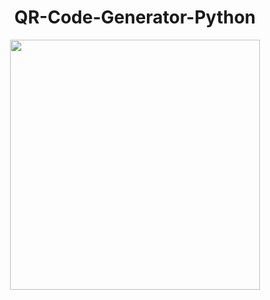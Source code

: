 <h1 align="center"> QR-Code-Generator-Python </h1>

<div align="center">
  
<img src="https://user-images.githubusercontent.com/77020164/221397652-9215943a-e7ff-47ec-99e8-86707b45309a.gif" width="400"  heigh="600"/>
  
</div>


